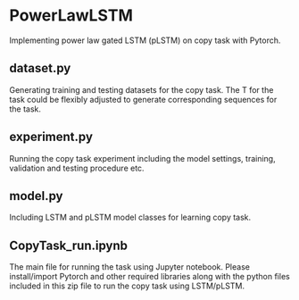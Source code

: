 # PowerLawLSTM
Implementing power law gated LSTM (pLSTM) on copy task with Pytorch.

## dataset.py
Generating training and testing datasets for the copy task. The T for the task could be flexibly adjusted to generate corresponding sequences for the task. 

## experiment.py
Running the copy task experiment including the model settings, training, validation and testing procedure etc.

## model.py
Including LSTM and pLSTM model classes for learning copy task.

## CopyTask_run.ipynb
The main file for running the task using Jupyter notebook. Please install/import Pytorch and other required libraries along with the python files included in this zip file to run the copy task using LSTM/pLSTM.   

